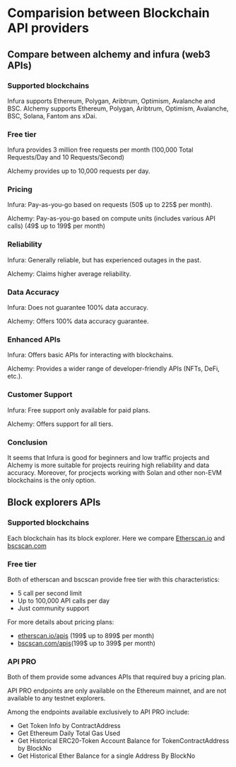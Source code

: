 # Comparision between Blockchain API providers
## Compare between alchemy and infura (web3 APIs)
### Supported blockchains
Infura supports Ethereum, Polygan, Aribtrum, Optimism, Avalanche and BSC.
Alchemy supports Ethereum, Polygan, Aribtrum, Optimism, Avalanche, BSC, Solana, Fantom ans xDai.
### Free tier
Infura provides 3 million free requests per month (100,000 Total Requests/Day and 10 Requests/Second)

Alchemy provides up to 10,000 requests per day.
### Pricing
Infura: Pay-as-you-go based on requests (50$ up to 225$ per month).

Alchemy: Pay-as-you-go based on compute units (includes various API calls) (49$ up to 199$ per month)
### Reliability
Infura: Generally reliable, but has experienced outages in the past.

Alchemy: Claims higher average reliability.
### Data Accuracy
Infura: Does not guarantee 100% data accuracy.

Alchemy: Offers 100% data accuracy guarantee.
### Enhanced APIs
Infura: Offers basic APIs for interacting with blockchains.

Alchemy: Provides a wider range of developer-friendly APIs (NFTs, DeFi, etc.).
### Customer Support
Infura: Free support only available for paid plans.

Alchemy: Offers support for all tiers.
### Conclusion
It seems that Infura is good for beginners and low traffic projects and Alchemy is more suitable for projects reuiring high reliability and data accuracy. Moreover, for procjects working with Solan and other non-EVM blockchains is the only option.
## Block explorers APIs
### Supported blockchains
Each blockchain has its block explorer. Here we compare [Etherscan.io](https://etherscan.io/) and [bscscan.com](https://bscscan.com)
### Free tier
Both of etherscan and bscscan provide free tier with this characteristics:

- 5 call per second limit
- Up to 100,000 API calls per day
- Just community support

For more details about pricing plans:
- [etherscan.io/apis](https://etherscan.io/apis) (199$ up to 899$ per month)
- [bscscan.com/apis](https://bscscan.com/apis)(199$ up to 399$ per month)
### API PRO
Both of them provide some advances APIs that required buy a pricing plan.

API PRO endpoints  are only available on the Ethereum mainnet, and are not available to any testnet explorers.

Among the endpoints available exclusively to API PRO include:
- Get Token Info by ContractAddress
- Get Ethereum Daily Total Gas Used
- Get Historical ERC20-Token Account Balance for TokenContractAddress by BlockNo
- Get Historical Ether Balance for a single Address By BlockNo